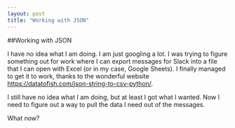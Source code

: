 ```yaml
---
layout: post
title: "Working with JSON"
---
```


##Working with JSON

I have no idea what I am doing. I am just googling a lot. I was trying to figure something out for work where I can export messages for Slack into a file that I can open with Excel (or in my case, Google Sheets). I finally managed to get it to work, thanks to the wonderful website https://datatofish.com/json-string-to-csv-python/.

I still have no idea what I am doing, but at least I got what I wanted. Now I need to figure out a way to pull the data I need out of the messages.

What now?
